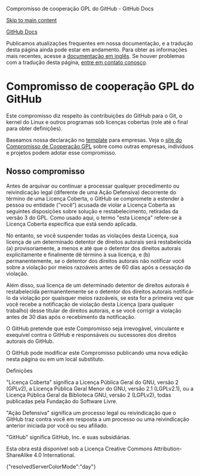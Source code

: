 Compromisso de cooperação GPL do GitHub - GitHub Docs

[Skip to main content](#main-content)

[](/pt)[GitHub Docs](/pt)

Publicamos atualizações frequentes em nossa documentação, e a tradução desta página ainda pode estar em andamento. Para obter as informações mais recentes, acesse a [documentação em inglês](/en). Se houver problemas com a tradução desta página, [entre em contato conosco](https://github.com/contact?form[subject]=translation%20issue%20on%20docs.github.com&form[comments]=).

Compromisso de cooperação GPL do GitHub
==========

Este compromisso diz respeito às contribuições do GitHub para o Git, o kernel do Linux e outros programas sob licenças cobertas (role até o final para obter definições).

Baseamos nossa declaração no [template](https://github.com/gplcc/gplcc/blob/master/Company/GPL%20Cooperation%20Commitment-Company-Template.md) para empresas. Veja o [site do Compromisso de Cooperação GPL](https://gplcc.github.io/gplcc/) sobre como outras empresas, indivíduos e projetos podem adotar esse compromisso.

[](#our-commitment)Nosso compromisso
----------

Antes de arquivar ou continuar a processar qualquer procedimento ou reivindicação legal (diferente de uma Ação Defensiva) decorrente do término de uma Licença Coberta, o GitHub se compromete a estender à pessoa ou entidade (“você”) acusada de violar a Licença Coberta as seguintes disposições sobre solução e restabelecimento, retiradas da versão 3 do GPL. Como usado aqui, o termo "esta Licença" refere-se à Licença Coberta específica que está sendo aplicada.

No entanto, se você suspender todas as violações desta Licença, sua licença de um determinado detentor de direitos autorais será restabelecida (a) provisoriamente, a menos e até que o detentor dos direitos autorais explicitamente e finalmente dê término à sua licença, e (b) permanentemente, se o detentor dos direitos autorais não notificar você sobre a violação por meios razoáveis antes de 60 dias após a cessação da violação.

Além disso, sua licença de um determinado detentor de direitos autorais é restabelecida permanentemente se o detentor dos direitos autorais notificá-lo da violação por quaisquer meios razoáveis, se esta for a primeira vez que você recebe a notificação de violação desta Licença (para qualquer trabalho) desse titular de direitos autorais, e se você corrigir a violação antes de 30 dias após o recebimento da notificação.

O GitHub pretende que este Compromisso seja irrevogável, vinculante e exequível contra o GitHub e responsáveis ou sucessores dos direitos autorais do GitHub.

O GitHub pode modificar este Compromisso publicando uma nova edição nesta página ou em um local substituto.

Definições

"Licença Coberta" significa a Licença Pública Geral do GNU, versão 2 (GPLv2), a Licença Pública Geral Menor do GNU, versão 2.1 (LGPLv2.1), ou a Licença Pública Geral da Biblioteca GNU, versão 2 (LGPLv2), todas publicadas pela Fundação do Software Livre.

"Ação Defensiva" significa um processo legal ou reivindicação que o GitHub traz contra você em resposta a um processo ou uma reivindicação anterior iniciada por você ou seu afiliado.

"GitHub" significa GitHub, Inc. e suas subsidiárias.

Esta obra está disponível sob a Licença Creative Commons Attribution-ShareAlike 4.0 International.

{"resolvedServerColorMode":"day"}
